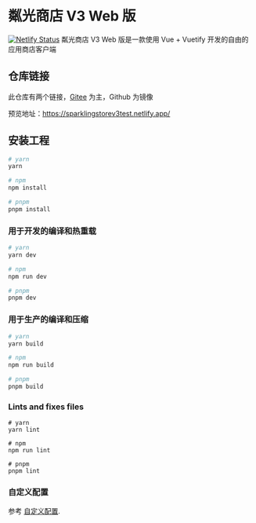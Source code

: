 # 粼光商店 V3 Web 版
[![Netlify Status](https://api.netlify.com/api/v1/badges/ec1580d8-4428-4b91-81cf-4d1351b0b006/deploy-status)](https://app.netlify.com/sites/sparklingstorev3test/deploys)
粼光商店 V3 Web 版是一款使用 Vue + Vuetify 开发的自由的应用商店客户端

## 仓库链接
此仓库有两个链接，[Gitee](https://gitee.com/sparkling-store/sparkling-store-web) 为主，Github 为镜像

预览地址：https://sparklingstorev3test.netlify.app/

## 安装工程

``` powershell
# yarn
yarn

# npm
npm install

# pnpm
pnpm install
```

### 用于开发的编译和热重载

``` powershell
# yarn
yarn dev

# npm
npm run dev

# pnpm
pnpm dev
```

### 用于生产的编译和压缩

``` powershell
# yarn
yarn build

# npm
npm run build

# pnpm
pnpm build
```

### Lints and fixes files

```
# yarn
yarn lint

# npm
npm run lint

# pnpm
pnpm lint
```

### 自定义配置

参考 [自定义配置](https://vitejs.dev/config/).
